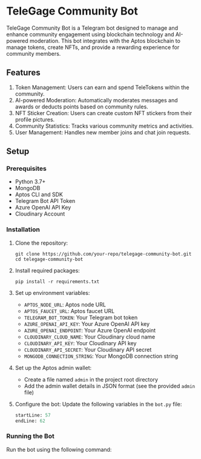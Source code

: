 # TeleGage Community Bot

TeleGage Community Bot is a Telegram bot designed to manage and enhance community engagement using blockchain technology and AI-powered moderation. This bot integrates with the Aptos blockchain to manage tokens, create NFTs, and provide a rewarding experience for community members.

## Features

1. Token Management: Users can earn and spend TeleTokens within the community.
2. AI-powered Moderation: Automatically moderates messages and awards or deducts points based on community rules.
3. NFT Sticker Creation: Users can create custom NFT stickers from their profile pictures.
4. Community Statistics: Tracks various community metrics and activities.
5. User Management: Handles new member joins and chat join requests.

## Setup

### Prerequisites

- Python 3.7+
- MongoDB
- Aptos CLI and SDK
- Telegram Bot API Token
- Azure OpenAI API Key
- Cloudinary Account

### Installation

1. Clone the repository:
   ```
   git clone https://github.com/your-repo/telegage-community-bot.git
   cd telegage-community-bot
   ```

2. Install required packages:
   ```
   pip install -r requirements.txt
   ```

3. Set up environment variables:
   - `APTOS_NODE_URL`: Aptos node URL
   - `APTOS_FAUCET_URL`: Aptos faucet URL
   - `TELEGRAM_BOT_TOKEN`: Your Telegram bot token
   - `AZURE_OPENAI_API_KEY`: Your Azure OpenAI API key
   - `AZURE_OPENAI_ENDPOINT`: Your Azure OpenAI endpoint
   - `CLOUDINARY_CLOUD_NAME`: Your Cloudinary cloud name
   - `CLOUDINARY_API_KEY`: Your Cloudinary API key
   - `CLOUDINARY_API_SECRET`: Your Cloudinary API secret
   - `MONGODB_CONNECTION_STRING`: Your MongoDB connection string

4. Set up the Aptos admin wallet:
   - Create a file named `admin` in the project root directory
   - Add the admin wallet details in JSON format (see the provided `admin` file)

5. Configure the bot:
   Update the following variables in the `bot.py` file:
   ```python:Bot/bot.py
   startLine: 57
   endLine: 62
   ```

### Running the Bot

Run the bot using the following command: